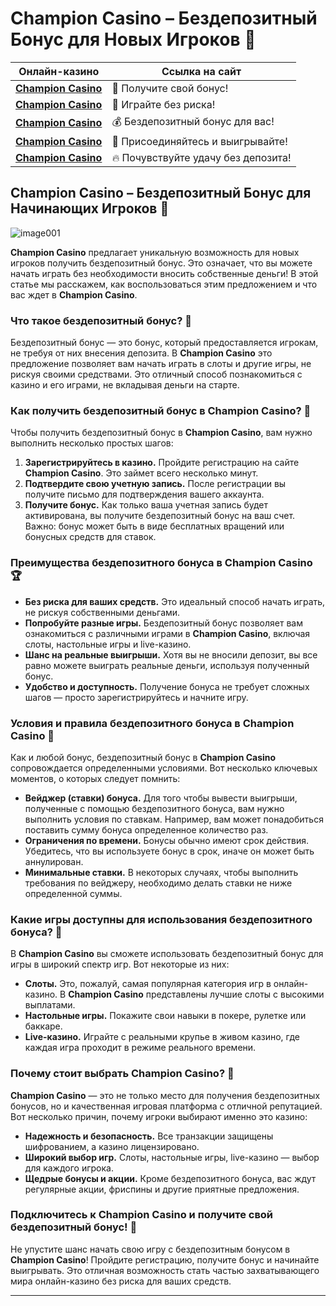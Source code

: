 # **Champion Casino** – Бездепозитный Бонус для Новых Игроков 🎉

| Онлайн-казино | Ссылка на сайт |
|---------------|----------------|
| [**Champion Casino**](https://champcasino.ink/pobeda/doa-hats?p80412p305331p112c) | 🌟 Получите свой бонус! |
| [**Champion Casino**](https://champcasino.ink/pobeda/doa-hats?p80412p305331p112c) | 🚀 Играйте без риска! |
| [**Champion Casino**](https://champcasino.ink/pobeda/doa-hats?p80412p305331p112c) | 💰 Бездепозитный бонус для вас! |
| [**Champion Casino**](https://champcasino.ink/pobeda/doa-hats?p80412p305331p112c) | 🎉 Присоединяйтесь и выигрывайте! |
| [**Champion Casino**](https://champcasino.ink/pobeda/doa-hats?p80412p305331p112c) | 🔥 Почувствуйте удачу без депозита! |

## **Champion Casino** – Бездепозитный Бонус для Начинающих Игроков 🎰
![image001](https://github.com/user-attachments/assets/e11157d0-a5fe-45c9-b09b-885bef57bf48)

**Champion Casino** предлагает уникальную возможность для новых игроков получить бездепозитный бонус. Это означает, что вы можете начать играть без необходимости вносить собственные деньги! В этой статье мы расскажем, как воспользоваться этим предложением и что вас ждет в **Champion Casino**.

### Что такое бездепозитный бонус? 💸

Бездепозитный бонус — это бонус, который предоставляется игрокам, не требуя от них внесения депозита. В **Champion Casino** это предложение позволяет вам начать играть в слоты и другие игры, не рискуя своими средствами. Это отличный способ познакомиться с казино и его играми, не вкладывая деньги на старте.

### Как получить бездепозитный бонус в **Champion Casino**? 🎁

Чтобы получить бездепозитный бонус в **Champion Casino**, вам нужно выполнить несколько простых шагов:

1. **Зарегистрируйтесь в казино.** Пройдите регистрацию на сайте **Champion Casino**. Это займет всего несколько минут.
2. **Подтвердите свою учетную запись.** После регистрации вы получите письмо для подтверждения вашего аккаунта.
3. **Получите бонус.** Как только ваша учетная запись будет активирована, вы получите бездепозитный бонус на ваш счет. Важно: бонус может быть в виде бесплатных вращений или бонусных средств для ставок.

### Преимущества бездепозитного бонуса в **Champion Casino** 🏆

- **Без риска для ваших средств.** Это идеальный способ начать играть, не рискуя собственными деньгами.
- **Попробуйте разные игры.** Бездепозитный бонус позволяет вам ознакомиться с различными играми в **Champion Casino**, включая слоты, настольные игры и live-казино.
- **Шанс на реальные выигрыши.** Хотя вы не вносили депозит, вы все равно можете выиграть реальные деньги, используя полученный бонус.
- **Удобство и доступность.** Получение бонуса не требует сложных шагов — просто зарегистрируйтесь и начните игру.

### Условия и правила бездепозитного бонуса в **Champion Casino** 📜

Как и любой бонус, бездепозитный бонус в **Champion Casino** сопровождается определенными условиями. Вот несколько ключевых моментов, о которых следует помнить:

- **Вейджер (ставки) бонуса.** Для того чтобы вывести выигрыши, полученные с помощью бездепозитного бонуса, вам нужно выполнить условия по ставкам. Например, вам может понадобиться поставить сумму бонуса определенное количество раз.
- **Ограничения по времени.** Бонусы обычно имеют срок действия. Убедитесь, что вы используете бонус в срок, иначе он может быть аннулирован.
- **Минимальные ставки.** В некоторых случаях, чтобы выполнить требования по вейджеру, необходимо делать ставки не ниже определенной суммы.

### Какие игры доступны для использования бездепозитного бонуса? 🎲

В **Champion Casino** вы сможете использовать бездепозитный бонус для игры в широкий спектр игр. Вот некоторые из них:

- **Слоты.** Это, пожалуй, самая популярная категория игр в онлайн-казино. В **Champion Casino** представлены лучшие слоты с высокими выплатами.
- **Настольные игры.** Покажите свои навыки в покере, рулетке или баккаре.
- **Live-казино.** Играйте с реальными крупье в живом казино, где каждая игра проходит в режиме реального времени.

### Почему стоит выбрать **Champion Casino**? 💎

**Champion Casino** — это не только место для получения бездепозитных бонусов, но и качественная игровая платформа с отличной репутацией. Вот несколько причин, почему игроки выбирают именно это казино:

- **Надежность и безопасность.** Все транзакции защищены шифрованием, а казино лицензировано.
- **Широкий выбор игр.** Слоты, настольные игры, live-казино — выбор для каждого игрока.
- **Щедрые бонусы и акции.** Кроме бездепозитного бонуса, вас ждут регулярные акции, фриспины и другие приятные предложения.

### Подключитесь к **Champion Casino** и получите свой бездепозитный бонус! 🎉

Не упустите шанс начать свою игру с бездепозитным бонусом в **Champion Casino**! Пройдите регистрацию, получите бонус и начинайте выигрывать. Это отличная возможность стать частью захватывающего мира онлайн-казино без риска для ваших средств.

---

